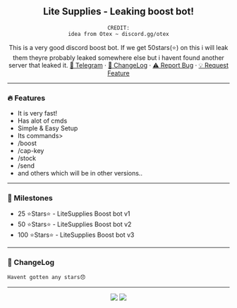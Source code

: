 <div align="center">
  <kbd>
  <a href="https://github.com/justadmir/LiteSupplies-BoostBot">
  </a>
  </kbd>
  
  <h2 align="center">Lite Supplies - Leaking boost bot!</h2>

    CREDIT:
    idea from Otex ~ discord.gg/otex
  <p align="center">
    This is a very good discord boost bot. If we get 50stars(⭐) on this i will leak them theyre probably leaked somewhere else but i havent found another server that leaked it.
    <a href="https://t.me/notadmir">🌌 Telegram</a>
    ·
    <a href="https://github.com/justadmir/LiteSupplies-BoostBot#-changelog">📜 ChangeLog</a>
    ·
    <a href="https://github.com/justadmir/LiteSupplies-BoostBot/issues">⚠️ Report Bug</a>
    ·
    <a href="https://github.com/justadmir/LiteSupplies-BoostBot/issues">💡 Request Feature</a>
  </p>
</div>

---------------------------------------

### 🔥 Features
* It is very fast!
* Has alot of cmds
* Simple & Easy Setup
* Its commands>
* /boost
* /cap-key
* /stock
* /send
* and others which will be in other versions..

---------------------------------------

### 🚀 Milestones
* 25 ⭐Stars⭐ - LiteSupplies Boost bot v1
* 50 ⭐Stars⭐ - LiteSupplies Boost bot v2
* 100 ⭐Stars⭐ - LiteSupplies Boost bot v3
---------------------------------------

### 📜 ChangeLog

```diff
Havent gotten any stars😞
```

---------------------------------------

<p align="center">
  <img src="https://img.shields.io/github/stars/justadmir/LiteSupplies-BoostBot.svg?style=for-the-badge&labelColor=black&color=f429ff&logo=IOTA"/>
  <img src="https://img.shields.io/github/languages/top/justadmir/LiteSupplies-BoostBot.svg?style=for-the-badge&labelColor=black&color=f429ff&logo=go"/>
</p>
